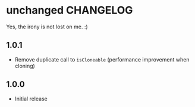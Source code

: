 # unchanged CHANGELOG

Yes, the irony is not lost on me. :)

## 1.0.1

* Remove duplicate call to `isCloneable` (performance improvement when cloning)

## 1.0.0

* Initial release
